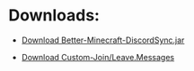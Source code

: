 # Downloads:

 - [Download Better-Minecraft-DiscordSync.jar](https://github.com/depascaldc/NukkitX-Projects/raw/master/Compiled-Plugins/Better-Minecraft-DiscordSync-1.0.0-SNAPSHOT.jar)
 
 - [Download Custom-Join/Leave.Messages](https://github.com/depascaldc/NukkitX-Projects/raw/master/Compiled-Plugins/Custom-JoinLeave-Messages.jar)
